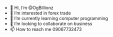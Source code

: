 - 👋 Hi, I’m @OgBillionz
- 👀 I’m interested in forex trade
- 🌱 I’m currently learning computer programming
- 💞️ I’m looking to collaborate on business
- 📫 How to reach me 09067732473

<!---
OgBillionz/OgBillionz is a ✨ special ✨ repository because its `README.md` (this file) appears on your GitHub profile.
You can click the Preview link to take a look at your changes.
--->
